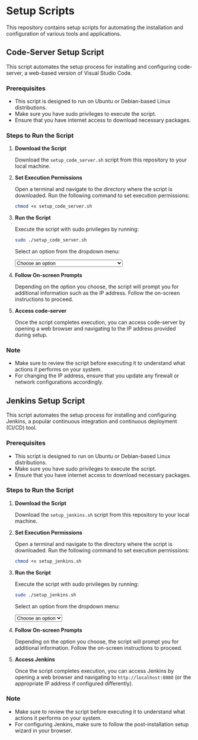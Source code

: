 # Setup Scripts

This repository contains setup scripts for automating the installation and configuration of various tools and applications.

## Code-Server Setup Script

This script automates the setup process for installing and configuring code-server, a web-based version of Visual Studio Code.

### Prerequisites

- This script is designed to run on Ubuntu or Debian-based Linux distributions.
- Make sure you have sudo privileges to execute the script.
- Ensure that you have internet access to download necessary packages.

### Steps to Run the Script

1. **Download the Script**

    Download the `setup_code_server.sh` script from this repository to your local machine.

2. **Set Execution Permissions**

    Open a terminal and navigate to the directory where the script is downloaded. Run the following command to set execution permissions:

    ```bash
    chmod +x setup_code_server.sh
    ```

3. **Run the Script**

    Execute the script with sudo privileges by running:

    ```bash
    sudo ./setup_code_server.sh
    ```

    Select an option from the dropdown menu:

    <select onchange="window.location.href=this.value">
        <option value="">Choose an option</option>
        <option value="./setup_code_server.sh 1">One-time setup (install and start code-server)</option>
        <option value="./setup_code_server.sh 2">Start code-server</option>
        <option value="./setup_code_server.sh 3">Remove code-server</option>
        <option value="./setup_code_server.sh 4">Change IP</option>
    </select>

4. **Follow On-screen Prompts**

    Depending on the option you choose, the script will prompt you for additional information such as the IP address. Follow the on-screen instructions to proceed.

5. **Access code-server**

    Once the script completes execution, you can access code-server by opening a web browser and navigating to the IP address provided during setup.

### Note

- Make sure to review the script before executing it to understand what actions it performs on your system.
- For changing the IP address, ensure that you update any firewall or network configurations accordingly.

## Jenkins Setup Script

This script automates the setup process for installing and configuring Jenkins, a popular continuous integration and continuous deployment (CI/CD) tool.

### Prerequisites

- This script is designed to run on Ubuntu or Debian-based Linux distributions.
- Make sure you have sudo privileges to execute the script.
- Ensure that you have internet access to download necessary packages.

### Steps to Run the Script

1. **Download the Script**

    Download the `setup_jenkins.sh` script from this repository to your local machine.

2. **Set Execution Permissions**

    Open a terminal and navigate to the directory where the script is downloaded. Run the following command to set execution permissions:

    ```bash
    chmod +x setup_jenkins.sh
    ```

3. **Run the Script**

    Execute the script with sudo privileges by running:

    ```bash
    sudo ./setup_jenkins.sh
    ```

    Select an option from the dropdown menu:

    <select onchange="window.location.href=this.value">
        <option value="">Choose an option</option>
        <option value="./setup_jenkins.sh 1">Install Jenkins</option>
        <option value="./setup_jenkins.sh 2">Start Jenkins</option>
        <option value="./setup_jenkins.sh 3">Stop Jenkins</option>
        <option value="./setup_jenkins.sh 4">Restart Jenkins</option>
    </select>

4. **Follow On-screen Prompts**

    Depending on the option you choose, the script will prompt you for additional information. Follow the on-screen instructions to proceed.

5. **Access Jenkins**

    Once the script completes execution, you can access Jenkins by opening a web browser and navigating to `http://localhost:8080` (or the appropriate IP address if configured differently).

### Note

- Make sure to review the script before executing it to understand what actions it performs on your system.
- For configuring Jenkins, make sure to follow the post-installation setup wizard in your browser.

